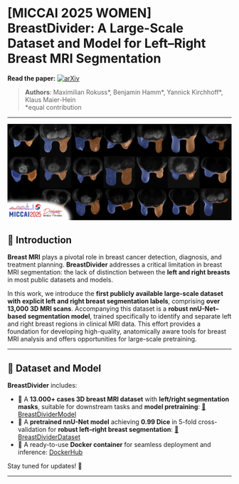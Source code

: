 # [MICCAI 2025 WOMEN] BreastDivider: A Large-Scale Dataset and Model for Left–Right Breast MRI Segmentation


**Read the paper:**  [![arXiv](https://img.shields.io/badge/arXiv-2507.13830-B31B1B.svg)](https://arxiv.org/abs/2507.13830)

> **Authors**: Maximilian Rokuss\*, Benjamin Hamm\*, Yannick Kirchhoff\*, Klaus Maier-Hein  
> \*equal contribution

---
![BreastDivider Overview](assets/BreastDivider.png)

## 🧠 Introduction

**Breast MRI** plays a pivotal role in breast cancer detection, diagnosis, and treatment planning. **BreastDivider** addresses a critical limitation in breast MRI segmentation: the lack of distinction between the **left and right breasts** in most public datasets and models. 

In this work, we introduce the **first publicly available large-scale dataset with explicit left and right breast segmentation labels**, comprising **over 13,000 3D MRI scans**. Accompanying this dataset is a **robust nnU-Net–based segmentation model**, trained specifically to identify and separate left and right breast regions in clinical MRI data. This effort provides a foundation for developing high-quality, anatomically aware tools for breast MRI analysis and offers opportunities for large-scale pretraining.

---

## 📂 Dataset and Model

**BreastDivider** includes:

- 🔹 A **13.000+ cases 3D breast MRI dataset** with **left/right segmentation masks**, suitable for downstream tasks and **model pretraining**: [🤗 BreastDividerModel](https://huggingface.co/ykirchhoff/BreastDividerModel)
- 🔹 A **pretrained nnU-Net model** achieving **0.99 Dice** in 5-fold cross-validation for **robust left–right breast segmentation**: [🤗 BreastDividerDataset ](https://huggingface.co/datasets/Bubenpo/BreastDividerDataset)  
- 🔹 A ready-to-use **Docker container** for seamless deployment and inference: [DockerHub](https://hub.docker.com/r/ykirchhoff/breastdivider)

Stay tuned for updates! 🚀

---